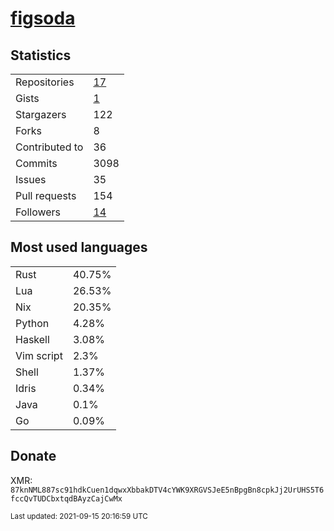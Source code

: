 
# [figsoda](https://github.com/figsoda)


## Statistics

<table>
  <tr>
    <td>Repositories</td>
    <td><a href="https://github.com/figsoda?tab=repositories">
      17
    </a></td>
  </tr>
  <tr>
    <td>Gists</td>
    <td><a href="https://gist.github.com/figsoda">
      1
    </a></td>
  </tr>
  <tr>
    <td>Stargazers</td>
    <td>122</td>
  </tr>
  <tr>
    <td>Forks</td>
    <td>8</td>
  </tr>
  <tr>
    <td>Contributed to</td>
    <td>36</td>
  </tr>
  <tr>
    <td>Commits</td>
    <td>3098</td>
  </tr>
  <tr>
    <td>Issues</td>
    <td>35</td>
  </tr>
  <tr>
    <td>Pull requests</td>
    <td>154</td>
  </tr>
  <tr>
    <td>Followers</td>
    <td><a href="https://github.com/figsoda?tab=followers">
      14
    </a></td>
  </tr>
</table>


## Most used languages

<table>
<tr><td>Rust</td><td>40.75%</td></tr><tr><td>Lua</td><td>26.53%</td></tr><tr><td>Nix</td><td>20.35%</td></tr><tr><td>Python</td><td>4.28%</td></tr><tr><td>Haskell</td><td>3.08%</td></tr><tr><td>Vim script</td><td>2.3%</td></tr><tr><td>Shell</td><td>1.37%</td></tr><tr><td>Idris</td><td>0.34%</td></tr><tr><td>Java</td><td>0.1%</td></tr><tr><td>Go</td><td>0.09%</td></tr>
</table>


## Donate

XMR: `87knNML887sc91hdkCuen1dqwxXbbakDTV4cYWK9XRGVSJeE5nBpgBn8cpkJj2UrUHS5T6fccQvTUDCbxtqdBAyzCajCwMx`


<sub>Last updated: 2021-09-15 20:16:59 UTC</sub>

